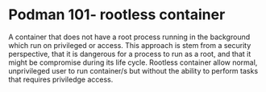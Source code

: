 # Podman 101- rootless container
A container that does not have a root process running in the background which run on privileged  or access. This approach is stem from a security perspective, that it is dangerous for a process to run as a root, and that it might be compromise
during its life cycle. Rootless container allow normal, unprivileged user to run container/s but without the ability to perform tasks that
requires priviledge access.
